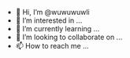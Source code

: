 - 👋 Hi, I’m @wuwuwuwli
- 👀 I’m interested in ...
- 🌱 I’m currently learning ...
- 💞️ I’m looking to collaborate on ...
- 📫 How to reach me ...

<!---
wuwuwuwli/wuwuwuwli is a ✨ special ✨ repository because its `README.md` (this file) appears on your GitHub profile.
You can click the Preview link to take a look at your changes.
--->
